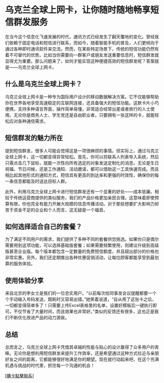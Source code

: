 # 乌克兰全球上网卡，让你随时随地畅享短信群发服务

在当今这个信息化飞速发展的时代，通讯方式已经发生了翻天覆地的变化。曾经我们依赖于固定电话和短信进行联系，而如今，随着智能手机的普及，人们更倾向于通过各种即时通讯软件来交流。然而，在某些特定场景下，传统的短信功能仍然有着不可替代的优势。比如当你需要向一群客户或朋友发送重要信息时，短信群发就显得尤为重要。那么问题来了，如何才能实现这种便捷高效的短信群发呢？答案就是——乌克兰全球上网卡。

## 什么是乌克兰全球上网卡？

乌克兰全球上网卡是一种专为国际用户设计的移动数据解决方案。它不仅能够帮助你在世界各地享受高速稳定的互联网连接，还具备强大的短信功能。这款卡片小巧便携，支持多种语言界面，操作简单易懂，非常适合经常出差或者旅行的人士使用。无论你是商务人士、学生党还是自由职业者，只要拥有一张这样的卡，就能轻松应对各种通信需求。

## 短信群发的魅力所在

提到短信群发，很多人可能会觉得这是一项很麻烦的事情。但实际上，通过乌克兰全球上网卡，这一切都变得异常轻松。首先，你可以将联系人列表导入系统，然后只需点击几下鼠标，就能一次性向所有选定的对象发送定制化的消息。无论是生日祝福、节日问候，还是工作通知、活动邀请，都可以借助这一工具快速完成。而且相比起其他形式的通知方式，短信具有更高的到达率和更强的时效性，确保你的每一条信息都能及时送达目标人群。

此外，利用乌克兰全球上网卡进行短信群发还有一个显著的好处——成本低廉。相较于传统运营商提供的类似服务，我们的产品价格更加亲民合理。这意味着即使预算有限，你也完全有能力开展大规模的信息传播活动。对于那些想要扩大影响力却苦于资金不足的企业和个人而言，这无疑是一个福音。

## 如何选择适合自己的套餐？

为了满足不同用户的需求，我们提供了多种不同的套餐供您挑选。如果你只是偶尔需要用到这项功能，可以选择基础版套餐；如果需要频繁使用，则建议升级到高级版甚至企业版。每个版本都包含一定数量的免费短信额度，并且超出部分的价格也非常实惠。另外，我们还定期推出各种优惠促销活动，让每位顾客都能享受到最划算的服务体验。

## 使用体验分享

来自北京的李女士是我们的一位忠实用户。“以前每次给同事发会议提醒都要一个个手动输入号码发送，既耗时又容易出错。”她笑着说道，“自从用了这张卡之后，一切都变得简单多了！只需要上传Excel表格里的名单，设置好模板后一键执行即可。不仅节省了大量时间，而且效果也非常好。”类似的反馈还有很多，这也正是我们不断优化改进产品的动力源泉。

## 总结

总而言之，乌克兰全球上网卡凭借其卓越的性能与贴心的设计赢得了众多用户的青睐。无论你是想利用短信群发来提升工作效率，还是希望通过这种方式拉近与亲朋好友之间的距离，它都能够很好地满足你的期望。现在就行动起来吧，在这个充满机遇与挑战的时代里，抓住每一个沟通的机会！

[[購卡點擊聯系](https://t.me/s/esim1088)]